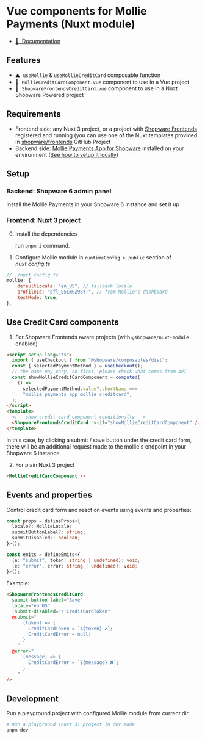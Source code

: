# Vue components for Mollie Payments (Nuxt module)

- [📖 &nbsp;Documentation](https://frontends.shopware.com)

## Features

<!-- Highlight some of the features your module provide here -->

- ⛰ &nbsp;`useMollie` & `useMollieCreditCard` composable function
- 🚠 &nbsp;`MollieCreditCardComponent.vue` component to use in a Vue project
- 🌲 &nbsp;`ShopwareFrontendsCreditCard.vue` component to use in a Nuxt Shopware Powered project

## Requirements

- Frontend side: any Nuxt 3 project, or a project with [Shopware Frontends](https://frontends.shopware.com/getting-started/templates.html) registered and running (you can use one of the Nuxt templates provided in [shopware/frontends](https://github.com/shopware/frontends/tree/main/templates) GitHub Project
- Backend side: [Mollie Payments App for Shopware](https://store.shopware.com/en/molli23282346664f/mollie-payments-app-for-shopware.html) installed on your environment ([See how to setup it locally](https://boxblinkracer.com/blog/mollie-app-setup))

## Setup

### Backend: Shopware 6 admin panel

Install the Mollie Payments in your Shopware 6 instance and set it up

### Frontend: Nuxt 3 project

0. Install the dependencies

   run `pnpm i` command.

1. Configure Mollie module in `runtimeConfig > public` section of _nuxt.config.ts_

```js
// ./nuxt.config.ts
mollie: {
    defaultLocale: "en_US", // fallback locale
    profileId: "pfl_E5EmGZ98YT", // from Mollie's dashboard
    testMode: true,
},
```

## Use Credit Card components

1. For Shopware Frontends aware projects (with `@shopware/nuxt-module` enabled)

```html
<script setup lang="ts">
  import { useCheckout } from "@shopware/composables/dist";
  const { selectedPaymentMethod } = useCheckout();
  // the name may vary, so first, please check what comes from API
  const showMollieCreditCardComponent = computed(
    () =>
      selectedPaymentMethod.value?.shortName ===
      "mollie_payments_app_mollie_creditcard",
  );
</script>
<template>
  <!-- show credit card component conditionally -->
  <ShopwareFrontendsCreditCard :v-if="showMollieCreditCardComponent" />
</template>
```

In this case, by clicking a submit / save button under the credit card form, there will be an additional request made to the mollie's endpoint in your Shopware 6 instance.

2. For plain Nuxt 3 project

```html
<MollieCreditCardComponent />
```

## Events and properties

Control credit card form and react on events using events and properties:

```ts
const props = defineProps<{
  locale?: MollieLocale;
  submitButtonLabel?: string;
  submitDisabled?: boolean;
}>();

const emits = defineEmits<{
  (e: "submit", token: string | undefined): void;
  (e: "error", error: string | undefined): void;
}>();
```

Example:

```html
<ShopwareFrontendsCreditCard
  submit-button-label="Save"
  locale="en_US"
  :submit-disabled="!!CreditCardToken"
  @submit="
      (token) => {
        CreditCardToken = `${token} ✔️`;
        CreditCardError = null;
      }
    "
  @error="
      (message) => {
        CreditCardError = `${message} ❌`;
      }
    "
/>
```

## Development

Run a playground project with configured Mollie module from current dir.

```bash
# Run a playground (nuxt 3) project in dev mode
pnpm dev
```
